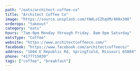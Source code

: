 ```yaml
---
path: "/eats/architect-coffee-co"
title: "Architect Coffee Co"
image: "https://source.unsplash.com/tNALoIZhqVM/400x300"
orderops: "takeout"
category: "eats"
hours: "7am-9pm Monday through Friday. 8am-9pm Saturday"
eatsType: "Coffee"
website: "https://www.architectcoffeeco.com/"
facebook: "https://www.facebook.com/architectcoffeeco/"
address: "1604 E Republic Rd, Springfield, Missouri 65804"
phone: "4177715030"
tags: ["coffee", "breakfast"]
---
```

